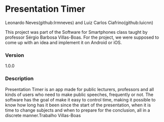 # Presentation Timer
Leonardo Neves(github:lrmneves) and Luiz Carlos Ciafrino(github:luicnn)

This project was part of the Software for Smartphones class taught by professor Sérgio Barbosa Villas-Boas. For the project, we were supposed to come up with an idea and implement it on Android or iOS. 

### Version
1.0.0
### Description
Presentation Timer is an app made for public lecturers, professors and all kinds of users who need to make public speeches, frequently or not. The software has the goal of make it easy to control time, making it possible to know how long has it been since the start of the presentation, when it is time to change subjects and when to prepare for the conclusion, all in a discrete manner.Trabalho Villas-Boas

